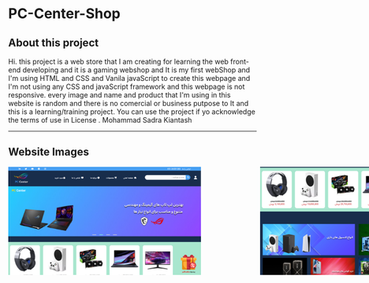 # PC-Center-Shop

<h2> About this project </h2>
Hi. this project is a web store that I am creating for learning the web front-end developing and it is a gaming webshop and It is my first webShop
and I'm using HTML and CSS and Vanila javaScript to create this webpage and I'm not using any CSS and javaScript framework and this webpage is not responsive.
every image and name and product that I'm using in this website is random and there is no comercial or business putpose to It and this is a learning/training project.
You can use the project if yo acknowledge the terms of use in <a src="/License.md"> License </a>.
Mohammad Sadra Kiantash
<hr>
<h2> Website Images </h2>
<div style="display: flex; gap: 50px;">
<img src="websitePictures/pcCenter1.png" width"350px" height="220px">&nbsp;&nbsp;&nbsp;&nbsp;&nbsp;
<img src="websitePictures/pcCenter2.png" width"350px" height="220px">
<img src="websitePictures/pcCenter3.png" width"350px" height="220px">
<img src="websitePictures/pcCenter4.png" width"350px" height="220px">
<img src="websitePictures/pcCenter5.png" width"350px" height="220px">
<img src="websitePictures/pcCenter6.png" width"350px" height="220px">
<img src="websitePictures/pcCenter7.png" width"350px" height="220px">
</div>
